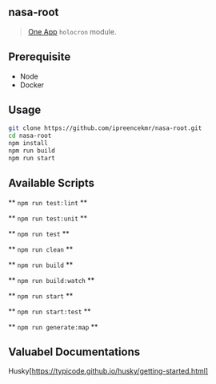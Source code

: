 ## nasa-root

> [One App](https://github.com/americanexpress/one-app#--) `holocron` module.

## Prerequisite

- Node
- Docker

## Usage 

```bash
git clone https://github.com/ipreencekmr/nasa-root.git
cd nasa-root
npm install
npm run build
npm run start
```

## Available Scripts

** `npm run test:lint` **

** `npm run test:unit` **

** `npm run test` **

** `npm run clean` **

** `npm run build` **

** `npm run build:watch` **

** `npm run start` **

** `npm run start:test` **

** `npm run generate:map` **

## Valuabel Documentations

Husky[https://typicode.github.io/husky/getting-started.html]







